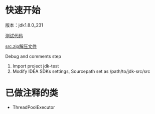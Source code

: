 
# 快速开始
版本：jdk1.8.0_231 



[测试代码](https://github.com/Jamie956/jdk-src/tree/main/jdk-test)

[src.zip解压文件](https://github.com/Jamie956/jdk-src/tree/main/src)



Debug and comments step

1. Import project  jdk-test
2. Modify IDEA SDKs settings, Sourcepath set as /path/to/jdk-src/src


# 已做注释的类
- ThreadPoolExecutor
